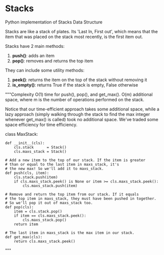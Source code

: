 # Stacks

Python implementation of Stacks Data Structure

Stacks are like a stack of plates. Its 'Last In, First out', which means that the item that was placed on the stack most
recently, is the first item out.

Stacks have 2 main methods:

1. **push()**: adds an item
2. **pop()**: removes and returns the top item

They can include some utility methods:

1. **peek()**: returns the item on the top of the stack without removing it
2. **is_empty()**: returns True if the stack is empty, False otherwise

"""Complexity O(1) time for push(), pop(), and get_max(). O(m) additional space, where m is the number of
operations performed on the stack.

Notice that our time-efficient approach takes some additional space, while a lazy approach (simply walking through the
stack to find the max integer whenever get_max() is called) took no additional space. We've traded some space efficiency
for time efficiency.

class MaxStack:

    def __init__(cls):
        cls.stack      = Stack()
        cls.maxs_stack = Stack()

    # Add a new item to the top of our stack. If the item is greater
    # than or equal to the last item in maxs_stack, it's
    # the new max! So we'll add it to maxs_stack.
    def push(cls, item):
        cls.stack.push(item)
        if cls.maxs_stack.peek() is None or item >= cls.maxs_stack.peek():
            cls.maxs_stack.push(item)

    # Remove and return the top item from our stack. If it equals
    # the top item in maxs_stack, they must have been pushed in together.
    # So we'll pop it out of maxs_stack too.
    def pop(cls):
        item = cls.stack.pop()
        if item == cls.maxs_stack.peek():
            cls.maxs_stack.pop()
        return item

    # The last item in maxs_stack is the max item in our stack.
    def get_max(cls):
        return cls.maxs_stack.peek()

"""

